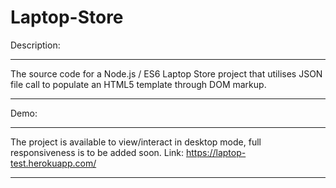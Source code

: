 # Laptop-Store

Description:
******************************************************************************************************************************
The source code for a Node.js / ES6 Laptop Store project that utilises JSON file call to populate an HTML5 template 
through DOM markup.
******************************************************************************************************************************
Demo:
******************************************************************************************************************************
The project is available to view/interact in desktop mode, full responsiveness is to be added soon.
Link: https://laptop-test.herokuapp.com/
******************************************************************************************************************************
